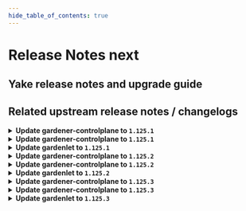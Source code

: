 ```yaml
---
hide_table_of_contents: true
---
```


# Release Notes next

## Yake release notes and upgrade guide

## Related upstream release notes / changelogs


<details>
<summary><b>Update gardener-controlplane to <code>1.125.1</code></b></summary>

# [github.com/gardener/gardener:v1.125.1]

## 🏃 Others
- `[DEPENDENCY]` The following dependencies have been updated:  
  - `gardener/vpn2` from `0.41.0` to `0.41.1`. [Release Notes](https://redirect.github.com/gardener/vpn2/releases/tag/0.41.1) by @gardener-ci-robot [[#12726](https://github.com/gardener/gardener/pull/12726)]
- `[DEPENDENCY]` The following dependencies have been updated:  
  - `gardener/autoscaler` from `v1.32.0` to `v1.32.1`. [Release Notes](https://redirect.github.com/gardener/autoscaler/releases/tag/v1.32.1) by @gardener-ci-robot [[#12720](https://github.com/gardener/gardener/pull/12720)]


</details>

<details>
<summary><b>Update gardener-controlplane to <code>1.125.1</code></b></summary>

# [github.com/gardener/gardener:v1.125.1]

## 🏃 Others
- `[DEPENDENCY]` The following dependencies have been updated:  
  - `gardener/vpn2` from `0.41.0` to `0.41.1`. [Release Notes](https://redirect.github.com/gardener/vpn2/releases/tag/0.41.1) by @gardener-ci-robot [[#12726](https://github.com/gardener/gardener/pull/12726)]
- `[DEPENDENCY]` The following dependencies have been updated:  
  - `gardener/autoscaler` from `v1.32.0` to `v1.32.1`. [Release Notes](https://redirect.github.com/gardener/autoscaler/releases/tag/v1.32.1) by @gardener-ci-robot [[#12720](https://github.com/gardener/gardener/pull/12720)]


</details>

<details>
<summary><b>Update gardenlet to <code>1.125.1</code></b></summary>

# [github.com/gardener/gardener:v1.125.1]

## 🏃 Others
- `[DEPENDENCY]` The following dependencies have been updated:  
  - `gardener/vpn2` from `0.41.0` to `0.41.1`. [Release Notes](https://redirect.github.com/gardener/vpn2/releases/tag/0.41.1) by @gardener-ci-robot [[#12726](https://github.com/gardener/gardener/pull/12726)]
- `[DEPENDENCY]` The following dependencies have been updated:  
  - `gardener/autoscaler` from `v1.32.0` to `v1.32.1`. [Release Notes](https://redirect.github.com/gardener/autoscaler/releases/tag/v1.32.1) by @gardener-ci-robot [[#12720](https://github.com/gardener/gardener/pull/12720)]


</details>

<details>
<summary><b>Update gardener-controlplane to <code>1.125.2</code></b></summary>

# [github.com/gardener/gardener:v1.125.2]

## 🐛 Bug Fixes
- `[USER]` Errors that occur during `Worker` reconciliation are now also propagated to the `Shoot` status. by @gardener-ci-robot [[#12789](https://github.com/gardener/gardener/pull/12789)]
- `[OPERATOR]` The `plutono-datasources` `ConfigMap` is no longer wrongfully garbage collected while it is in use. by @gardener-ci-robot [[#12765](https://github.com/gardener/gardener/pull/12765)]


</details>

<details>
<summary><b>Update gardener-controlplane to <code>1.125.2</code></b></summary>

# [github.com/gardener/gardener:v1.125.2]

## 🐛 Bug Fixes
- `[USER]` Errors that occur during `Worker` reconciliation are now also propagated to the `Shoot` status. by @gardener-ci-robot [[#12789](https://github.com/gardener/gardener/pull/12789)]
- `[OPERATOR]` The `plutono-datasources` `ConfigMap` is no longer wrongfully garbage collected while it is in use. by @gardener-ci-robot [[#12765](https://github.com/gardener/gardener/pull/12765)]


</details>

<details>
<summary><b>Update gardenlet to <code>1.125.2</code></b></summary>

# [github.com/gardener/gardener:v1.125.2]

## 🐛 Bug Fixes
- `[USER]` Errors that occur during `Worker` reconciliation are now also propagated to the `Shoot` status. by @gardener-ci-robot [[#12789](https://github.com/gardener/gardener/pull/12789)]
- `[OPERATOR]` The `plutono-datasources` `ConfigMap` is no longer wrongfully garbage collected while it is in use. by @gardener-ci-robot [[#12765](https://github.com/gardener/gardener/pull/12765)]


</details>

<details>
<summary><b>Update gardener-controlplane to <code>1.125.3</code></b></summary>

# [github.com/gardener/gardener:v1.125.3]

## 🐛 Bug Fixes
- `[OPERATOR]` An issue causing the `plutono-datasources` ConfigMap to be reconciled by 2 ManagedResources when Seed is Garden managed by `gardener-operator` is now fixed. Occasionally, the issue was preventing successful Seed deletion. by @gardener-ci-robot [[#12796](https://github.com/gardener/gardener/pull/12796)]


</details>

<details>
<summary><b>Update gardener-controlplane to <code>1.125.3</code></b></summary>

# [github.com/gardener/gardener:v1.125.3]

## 🐛 Bug Fixes
- `[OPERATOR]` An issue causing the `plutono-datasources` ConfigMap to be reconciled by 2 ManagedResources when Seed is Garden managed by `gardener-operator` is now fixed. Occasionally, the issue was preventing successful Seed deletion. by @gardener-ci-robot [[#12796](https://github.com/gardener/gardener/pull/12796)]


</details>

<details>
<summary><b>Update gardenlet to <code>1.125.3</code></b></summary>

# [github.com/gardener/gardener:v1.125.3]

## 🐛 Bug Fixes
- `[OPERATOR]` An issue causing the `plutono-datasources` ConfigMap to be reconciled by 2 ManagedResources when Seed is Garden managed by `gardener-operator` is now fixed. Occasionally, the issue was preventing successful Seed deletion. by @gardener-ci-robot [[#12796](https://github.com/gardener/gardener/pull/12796)]


</details>
